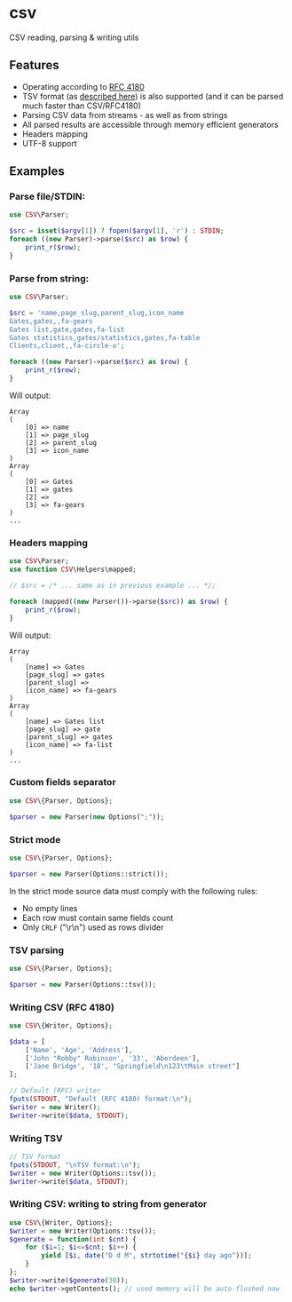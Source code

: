 # csv
CSV reading, parsing &amp; writing utils

## Features

* Operating according to [RFC 4180](https://tools.ietf.org/html/rfc4180)
* TSV format (as [described here](https://www.iana.org/assignments/media-types/text/tab-separated-values)) is also supported (and it can be parsed much faster than CSV/RFC4180) 
* Parsing CSV data from streams - as well as from strings
* All parsed results are accessible through memory efficient generators
* Headers mapping
* UTF-8 support

## Examples

### Parse file/STDIN:

```php
use CSV\Parser;

$src = isset($argv[1]) ? fopen($argv[1], 'r') : STDIN;
foreach ((new Parser)->parse($src) as $row) {
    print_r($row);
}
```

### Parse from string:

```php
use CSV\Parser;

$src = 'name,page_slug,parent_slug,icon_name
Gates,gates,,fa-gears
Gates list,gate,gates,fa-list
Gates statistics,gates/statistics,gates,fa-table
Clients,client,,fa-circle-o';

foreach ((new Parser)->parse($src) as $row) {
    print_r($row);
}
```

Will output:

```
Array
(
    [0] => name
    [1] => page_slug
    [2] => parent_slug
    [3] => icon_name
)
Array
(
    [0] => Gates
    [1] => gates
    [2] =>
    [3] => fa-gears
)
...
```

### Headers mapping

```php
use CSV\Parser;
use function CSV\Helpers\mapped;

// $src = /* ... same as in previous example ... */; 

foreach (mapped((new Parser())->parse($src)) as $row) {
    print_r($row);
}
```

Will output:

```
Array
(
    [name] => Gates
    [page_slug] => gates
    [parent_slug] =>
    [icon_name] => fa-gears
)
Array
(
    [name] => Gates list
    [page_slug] => gate
    [parent_slug] => gates
    [icon_name] => fa-list
)
...
```

### Custom fields separator

```php
use CSV\{Parser, Options};

$parser = new Parser(new Options(";"));
```

### Strict mode

```php
use CSV\{Parser, Options};

$parser = new Parser(Options::strict());
```

In the strict mode source data must comply with the following rules:

* No empty lines
* Each row must contain same fields count
* Only `CRLF` ("\r\n") used as rows divider

### TSV parsing

```php
use CSV\{Parser, Options};

$parser = new Parser(Options::tsv());
```

### Writing CSV (RFC 4180)

```php
use CSV\{Writer, Options};

$data = [
    ['Name', 'Age', 'Address'],
    ['John "Robby" Robinson', '33', 'Aberdeen'],
    ['Jane Bridge', '18', "Springfield\n123\tMain street"]
];

// Default (RFC) writer
fputs(STDOUT, "Default (RFC 4180) format:\n");
$writer = new Writer();
$writer->write($data, STDOUT);
```

### Writing TSV

```php
// TSV format
fputs(STDOUT, "\nTSV format:\n");
$writer = new Writer(Options::tsv());
$writer->write($data, STDOUT);
```

### Writing CSV: writing to string from generator

```php
use CSV\{Writer, Options};
$writer = new Writer(Options::tsv());
$generate = function(int $cnt) {
    for ($i=1; $i<=$cnt; $i++) {
        yield [$i, date("D d M", strtotime("{$i} day ago"))];
    }
};
$writer->write($generate(30));
echo $writer->getContents(); // used memory will be auto-flushed now
```
